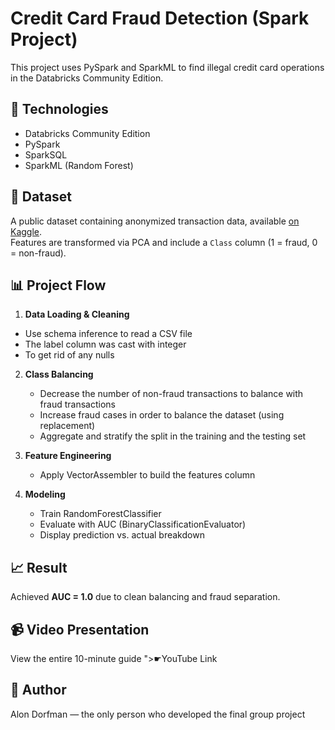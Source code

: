 # Credit Card Fraud Detection (Spark Project)

This project uses PySpark and SparkML to find illegal credit card operations in the Databricks Community Edition.

## 🔧 Technologies
- Databricks Community Edition
- PySpark
- SparkSQL
- SparkML (Random Forest)

## 📁 Dataset
A public dataset containing anonymized transaction data, available [on Kaggle](https://www.kaggle.com/datasets/mlg-ulb/creditcardfraud).  
Features are transformed via PCA and include a `Class` column (1 = fraud, 0 = non-fraud).

## 📊 Project Flow

1. **Data Loading & Cleaning**   
- Use schema inference to read a CSV file 
- The label column was cast with integer 
- To get rid of any nulls

2. **Class Balancing**
   - Decrease the number of non-fraud transactions to balance with fraud transactions
   - Increase fraud cases in order to balance the dataset (using replacement)
   - Aggregate and stratify the split in the training and the testing set

3. **Feature Engineering**
   - Apply VectorAssembler to build the features column

4. **Modeling**
   - Train RandomForestClassifier
   - Evaluate with AUC (BinaryClassificationEvaluator)
   - Display prediction vs. actual breakdown

## 📈 Result
Achieved **AUC = 1.0** due to clean balancing and fraud separation.

## 📹 Video Presentation
View the entire 10-minute guide <!-- Replace this after upload --> ">☛YouTube Link

## 👤 Author
Alon Dorfman — the only person who developed the final group project
